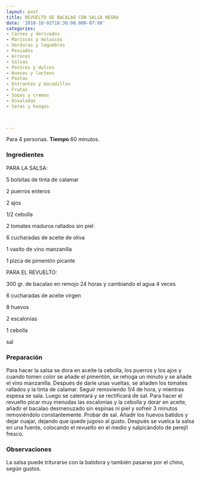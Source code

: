 ```yaml
---
layout: post
title: REVUELTO DE BACALAO CON SALSA NEGRA
date: '2010-10-02T18:30:00.000-07:00'
categories:
- Carnes y derivados
- Mariscos y moluscos
- Verduras y legumbres
- Pescados
- Arroces
- Salsas
- Postres y dulces
- Huevos y lacteos
- Pastas
- Entrantes y bocadillos
- Frutas
- Sopas y cremas
- Ensaladas
- Setas y hongos
 


---
```


Para 4 personas.
<b>Tiempo</b> 60 minutos.

<h3>Ingredientes</h3>

PARA LA SALSA:

5 bolsitas de tinta de calamar

2 puerros enteros

2 ajos

1/2 cebolla

2 tomates maduros rallados sin piel

6 cucharadas de aceite de oliva

1 vasito de vino manzanilla

1 pizca de pimentón picante

PARA EL REVUELTO:

300 gr. de bacalao en remojo 24 horas y cambiando el agua 4 veces

6 cucharadas de aceite virgen

8 huevos

2 escalonias

1 cebolla

sal

<h3>Preparación</h3>

Para hacer la salsa se dora en aceite la cebolla, los puerros y los ajos y cuando tomen color se añade el pimentón, se rehoga un minuto y se añade el vino manzanilla. Después de darle unas vueltas, se añaden los tomates rallados y la tinta de calamar. Seguir removiendo 1/4 de hora, y mientras espesa se sala. Luego se calentará y se rectificará de sal. Para hacer el revuelto picar muy menudas las escalonias y la cebolla y dorar en aceite, añadir el bacalao desmenuzado sin espinas ni piel y sofreir 3 minutos removiéndolo constantemente. Probar de sal. Añadir los huevos batidos y dejar cuajar, dejando que quede jugoso al gusto. Después se vuelca la salsa en una fuente, colocando el revuelto en el medio y salpicándolo de perejil fresco.

<h3>Observaciones</h3>

La salsa puede triturarse con la batidora y también pasarse por el chino, según gustos.

